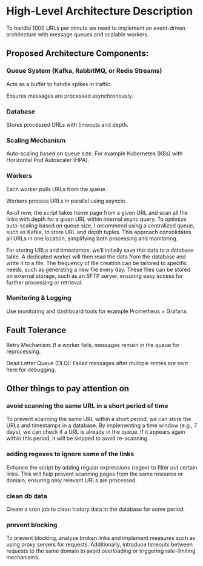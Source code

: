 # High-Level Architecture Description
To handle 1000 URLs per minute we need to implement an event-driven architecture with message queues and scalable workers.

## Proposed Architecture Components:
### Queue System (Kafka, RabbitMQ, or Redis Streams)

Acts as a buffer to handle spikes in traffic.

Ensures messages are processed asynchronously.

### Database

Stores processed URLs with timeouts and depth.

### Scaling Mechanism

Auto-scaling based on queue size.
For example Kubernetes (K8s) with Horizontal Pod Autoscaler (HPA).

### Workers

Each worker pulls URLs from the queue.

Workers process URLs in parallel using asyncio.

As of now, the script takes home page from a given URL and scan all the links with depth for a given URL within internal async query.
To optimize auto-scaling based on queue size, I recommend using a centralized queue, such as Kafka, to store URL and depth tuples. This approach consolidates all URLs in one location, simplifying both processing and monitoring.

For storing URLs and timestamps, we’ll initially save this data to a database table. A dedicated worker will then read the data from the database and write it to a file. The frequency of file creation can be tailored to specific needs, such as generating a new file every day.
These files can be stored on external storage, such as an SFTP server, ensuring easy access for further processing or retrieval.

### Monitoring & Logging

Use monitoring and dashboard tools for example Prometheus + Grafana.

## Fault Tolerance

Retry Mechanism: If a worker fails, messages remain in the queue for reprocessing.

Dead Letter Queue (DLQ): Failed messages after multiple retries are sent here for debugging.

## Other things to pay attention on

### avoid scanning the same URL in a short period of time

To prevent scanning the same URL within a short period, we can store the URLs and timestamps in a database. By implementing a time window (e.g., 7 days), we can check if a URL is already in the queue. If it appears again within this period, it will be skipped to avoid re-scanning.

### adding regexes to ignore some of the links

Enhance the script by adding regular expressions (regex) to filter out certain links. This will help prevent scanning pages from the same resource or domain, ensuring only relevant URLs are processed.

### clean db data

Create a cron job to clean history data in the database for some period.

### prevent blocking

To prevent blocking, analyze broken links and implement measures such as using proxy servers for requests. Additionally, introduce timeouts between requests to the same domain to avoid overloading or triggering rate-limiting mechanisms.
